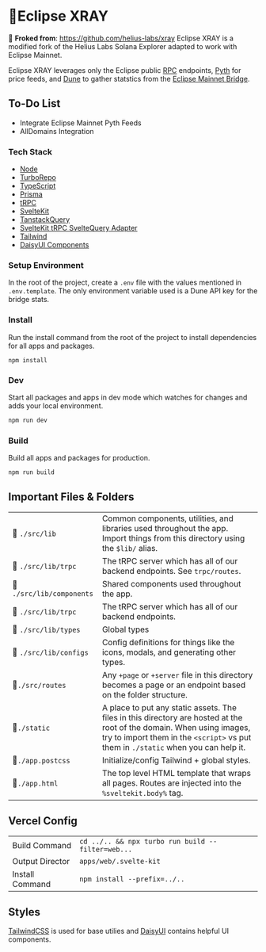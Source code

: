 # 🧱Eclipse XRAY
🔗 **Froked from**: https://github.com/helius-labs/xray
Eclipse XRAY is a modified fork of the Helius Labs Solana Explorer adapted to work with Eclipse Mainnet. 

Eclipse XRAY leverages only the Eclipse public [RPC](https://docs.eclipse.xyz/developers/rpc-and-block-explorers) endpoints, [Pyth](https://docs.eclipse.xyz/developers/oracles/pyth-network) for price feeds, and [Dune](https://dune.com/hkey/eclipse-mainnet-bridge) to gather statstics from the [Eclipse Mainnet Bridge](https://etherscan.io/address/0x83cB71D80078bf670b3EfeC6AD9E5E6407cD0fd1).

## To-Do List
- Integrate Eclipse Mainnet Pyth Feeds
- AllDomains Integration

### Tech Stack
-   [Node](https://nodejs.org/en/)
-   [TurboRepo](https://turbo.build/repo)
-   [TypeScript](https://www.typescriptlang.org/)
-   [Prisma](https://www.prisma.io/)
-   [tRPC](https://trpc.io/)
-   [SvelteKit](https://kit.svelte.dev/)
-   [TanstackQuery](https://tanstack.com/query/latest)
-   [SvelteKit tRPC SvelteQuery Adapter](https://github.com/vishalbalaji/trpc-svelte-query-adapter)
-   [Tailwind](https://tailwindcss.com/)
-   [DaisyUI Components](https://daisyui.com/)

### Setup Environment
In the root of the project, create a `.env` file with the values mentioned in `.env.template`.
The only environment variable used is a Dune API key for the bridge stats.

### Install
Run the install command from the root of the project to install dependencies for all apps and packages.
```
npm install
```
### Dev
Start all packages and apps in dev mode which watches for changes and adds your local environment.
```sh
npm run dev
```

### Build
Build all apps and packages for production.
```sh
npm run build
```

## Important Files & Folders
|                           |                                                                                                                                                                                                             |
| ------------------------- | ----------------------------------------------------------------------------------------------------------------------------------------------------------------------------------------------------------- |
| 📁 `./src/lib`            | Common components, utilities, and libraries used throughout the app. Import things from this directory using the `$lib/` alias.                                                                             |
| 📁 `./src/lib/trpc`       | The tRPC server which has all of our backend endpoints. See `trpc/routes`.                                                                                                                                  |
| 📁 `./src/lib/components` | Shared components used throughout the app.                                                                                                                                                                  |
| 📁 `./src/lib/trpc`       | The tRPC server which has all of our backend endpoints.                                                                                                                                                     |
| 📁 `./src/lib/types`      | Global types                                                                                                                                                                                                |
| 📁 `./src/lib/configs`    | Config definitions for things like the icons, modals, and generating other types.                                                                                                                           |
| 📁`./src/routes`          | Any `+page` or `+server` file in this directory becomes a page or an endpoint based on the folder structure.                                                                                                |
| 📁`./static`              | A place to put any static assets. The files in this directory are hosted at the root of the domain. When using images, try to import them in the `<script>` vs put them in `./static` when you can help it. |
| 📄`./app.postcss`         | Initialize/config Tailwind + global styles.                                                                                                                                                                 |
| 📄`./app.html`            | The top level HTML template that wraps all pages. Routes are injected into the `%sveltekit.body%` tag.                                                                                                      |

## Vercel Config
|                 |                                                   |
| --------------- | ------------------------------------------------- |
| Build Command   | `cd ../.. && npx turbo run build --filter=web...` |
| Output Director | `apps/web/.svelte-kit`                            |
| Install Command | `npm install --prefix=../..`                      |

## Styles
[TailwindCSS](https://tailwindcss.com/) is used for base utilies and [DaisyUI](https://daisyui.com/) contains helpful UI components.
